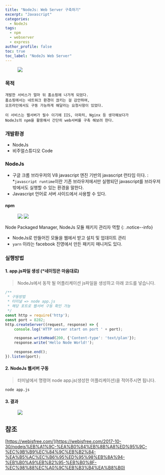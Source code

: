 ```yaml
---
title: "NodeJs: Web Server 구축하기"
excerpt: "Javascript"
categories:
  - NodeJs
tags:
  - npm
  - webserver
  - express
author_profile: false
toc: true
toc_label: "NodeJs Web Server"
---
```


<figure>
    <a href="{{ site.baseurl }}/assets/images/nodejs/nodejs-1.png"><img src="{{ site.baseurl }}/assets/images/nodejs/nodejs-1.png"></a>
</figure>

### 목적
```
개발한 서비스가 얼마 뒤 홈쇼핑에 나가게 되었다. 
홈쇼핑에서는 네트워크 환경이 끊키는 걸 감안하여, 
오프라인에서도 구동 가능하게 해달라는 요청사항이 있었다.

이 서비스는 웹서버가 필수 이기에 IIS, 아파치, Nginx 등 생각해보다가
NodeJs의 npm을 활용해서 간단히 web서버를 구축 해보려 한다.
```

### 개발환경
- NodeJs
- 비주얼스튜디오 Code

### NodeJs
- 구글 크롬 브라우저의 V8 javascript 엔진 기반의 javascript 런타임 이다.
: *`javascript runtime`이란 기존 브라우저에서만 실행되던 javascript를 브라우저 밖에서도 실행할 수 있는 환경을 말한다.
- Javascript 언어로 서버 사이드에서 사용할 수 있다.

#### npm

<figure class="half">
    <a href="{{ site.baseurl }}/assets/images/nodejs/nodejs-2.jpg"><img src="{{ site.baseurl }}/assets/images/nodejs/nodejs-2.jpg"></a>
    <a href="{{ site.baseurl }}/assets/images/nodejs/nodejs-3.jpg"><img src="{{ site.baseurl }}/assets/images/nodejs/nodejs-3.jpg"></a>
</figure>

Node Packaged Manager, NodeJs 모듈 패키지 관리자 역할
{: .notice--info}

- NodeJs로 만들어진 모듈을 웹에서 받고 설치 및 업데이트 관리
- `yarn` 이라는 facebook 진영에서 만든 패키지 매니저도 있다.


### 실행방법

#### 1. app.js파일 생성 (*네이밍은 마음대로)
>NodeJs에서 동작 될 어플리케이션 js파일을 생성하고 아래 코드를 넣습니다.

```javascript
/**
 * 구동방법 
 * 터미널 => node app.js 
 * 해당 포트로 웹서버 구동 확인 가능
 */
const http = require('http');
const port = 8282;
http.createServer((request, response) => {
    console.log('HTTP server start on port ' + port);

    response.writeHead(200, {'Content-type': 'text/plan'});
    response.write('Hello Node World!');
    
    response.end();
}).listen(port);
```

#### 2. NodeJs 웹서버 구동
>터미널에서 명령어 node app.js(생성한 어플리케이션)을 적어주시면 됩니다. 

```terminal
node app.js
```

#### 3. 결과
<figure>
    <a href="{{ site.baseurl }}/assets/images/nodejs/nodejs-4.png"><img src="{{ site.baseurl }}/assets/images/nodejs/nodejs-4.png"></a>
</figure>




## 참조
[https://webisfree.com/](https://webisfree.com/2017-10-30/nodejs%EB%A1%9C-%EA%B0%84%EB%8B%A8%ED%95%9C-%EC%9B%B9%EC%84%9C%EB%B2%84-%EA%B5%AC%EC%B6%95%ED%95%98%EB%8A%94-%EB%B0%A9%EB%B2%95-%EB%B0%8F-%EC%98%88%EC%A0%9C%EB%B3%B4%EA%B8%B0)



